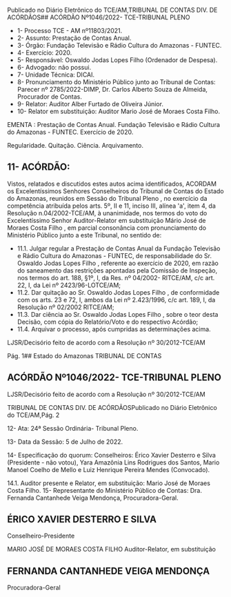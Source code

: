 Publicado  no  Diário  Eletrônico do TCE/AM,TRIBUNAL DE CONTAS DIV. DE ACÓRDÃOS## ACÓRDÃO Nº1046/2022- TCE-TRIBUNAL PLENO

- 1- Processo TCE - AM nº11803/2021.
- 2- Assunto: Prestação de Contas Anual.
- 3- Órgão: Fundação Televisão e Rádio Cultura do Amazonas - FUNTEC.
- 4- Exercício: 2020.
- 5- Responsável: Oswaldo Jodas Lopes Filho (Ordenador de Despesa).
- 6- Advogado: não possui.
- 7- Unidade Técnica: DICAI.
- 8- Pronunciamento  do  Ministério  Público  junto  ao  Tribunal  de  Contas: Parecer  nº 2785/2022-DIMP, Dr. Carlos Alberto Souza de Almeida, Procurador de Contas.
- 9- Relator: Auditor Alber Furtado de Oliveira Júnior.
- 10-  Relator em substituição: Auditor Mario José de Moraes Costa Filho.

EMENTA : Prestação  de  Contas  Anual.  Fundação Televisão e Rádio Cultura do Amazonas - FUNTEC. Exercício de 2020.

Regularidade. Quitação. Ciência. Arquivamento.

## 11-  ACÓRDÃO:

Vistos, relatados e discutidos estes autos acima identificados, ACORDAM os Excelentíssimos Senhores Conselheiros do Tribunal de Contas do Estado do Amazonas, reunidos em Sessão do Tribunal Pleno , no exercício da competência atribuída pelos arts. 5º, II e 11, inciso III, alínea 'a', item 4, da Resolução n.04/2002-TCE/AM, à unanimidade, nos termos do voto do Excelentíssimo Senhor Auditor-Relator em substituição Mário José de  Moraes  Costa  Filho ,  em  parcial  consonância com  pronunciamento  do  Ministério Público junto a este Tribunal, no sentido de:

- 11.1. Julgar  regular a  Prestação  de  Contas  Anual  da  Fundação  Televisão  e Rádio  Cultura  do  Amazonas  -  FUNTEC,  de  responsabilidade  do  Sr. Oswaldo Jodas Lopes Filho ,  referente ao exercício de 2020, em razão do  saneamento  das  restrições  apontadas  pela  Comissão  de  Inspeção, nos termos do art. 188, §1º, I, da Res. nº 04/2002- RITCE/AM, c/c art. 22, I, da Lei nº 2423/96-LOTCE/AM;
- 11.2. Dar quitação ao Sr. Oswaldo Jodas Lopes Filho , de conformidade com os  arts.  23  e  72,  I,  ambos  da  Lei  nº  2.423/1996,  c/c  art.  189,  I,  da Resolução nº 02/2002 RITCE/AM;
- 11.3. Dar  ciência ao  Sr. Oswaldo  Jodas  Lopes  Filho ,  sobre  o  teor  desta Decisão, com cópia do Relatório/Voto e do respectivo Acórdão;
- 11.4. Arquivar o processo, após cumpridas as determinações acima.

LJSR/Decisório feito de acordo com a Resolução nº 30/2012-TCE/AM

Pág. 1## Estado do Amazonas TRIBUNAL DE CONTAS

## ACÓRDÃO Nº1046/2022- TCE-TRIBUNAL PLENO

LJSR/Decisório feito de acordo com a Resolução nº 30/2012-TCE/AM

TRIBUNAL DE CONTAS DIV. DE ACÓRDÃOSPublicado  no  Diário  Eletrônico do TCE/AM,Pág. 2

12-  Ata: 24ª Sessão Ordinária- Tribunal Pleno.

13-  Data da Sessão: 5 de Julho de 2022.

14-  Especificação do quorum: Conselheiros: Érico Xavier Desterro e Silva (Presidente - não votou), Yara Amazônia Lins Rodrigues dos Santos, Mario Manoel Coelho de Mello e Luiz Henrique Pereira Mendes (Convocado).

14.1. Auditor presente e Relator, em substituição: Mario José de Moraes Costa Filho. 15-  Representante do Ministério Público de Contas: Dra. Fernanda Cantanhede Veiga Mendonça, Procuradora-Geral.

## ÉRICO XAVIER DESTERRO E SILVA

Conselheiro-Presidente

MARIO JOSÉ DE MORAES COSTA FILHO Auditor-Relator, em substituição

## FERNANDA CANTANHEDE VEIGA MENDONÇA

Procuradora-Geral